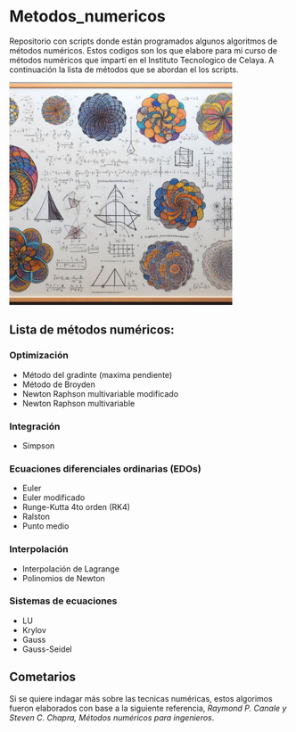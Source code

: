 # Metodos_numericos
Repositorio con scripts donde están programados algunos algoritmos de métodos numéricos. Estos codigos son los que elabore para mi curso de métodos numéricos que impartí en el Instituto Tecnologico de Celaya. A continuación la lista de métodos que se abordan el los scripts.

<img src="met_num.jpeg" width="400" height="400">

## Lista de métodos numéricos:

### Optimización
* Método del gradinte (maxima pendiente)
* Método de Broyden
* Newton Raphson multivariable modificado
* Newton Raphson multivariable

### Integración
* Simpson

### Ecuaciones diferenciales ordinarias (EDOs)
* Euler
* Euler modificado
* Runge-Kutta 4to orden (RK4)
* Ralston
* Punto medio

### Interpolación
* Interpolación de Lagrange
* Polinomios de Newton

### Sistemas de ecuaciones
* LU
* Krylov
* Gauss
* Gauss-Seidel

## Cometarios
Si se quiere indagar más sobre las tecnicas numéricas, estos algorimos fueron elaborados con base a la siguiente referencia, *Raymond P. Canale y Steven C. Chapra, Métodos numéricos para ingenieros*.
